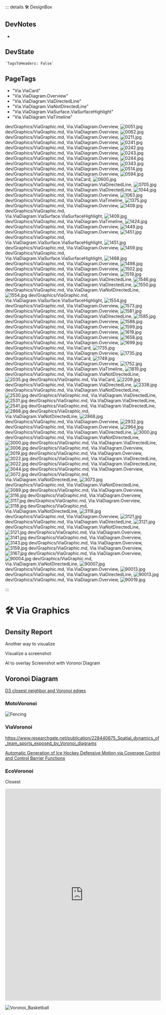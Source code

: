 ::: details 🛠 <dev>DesignBox</dev>

## DevNotes

-

## DevState

```py
`TagsToHeaders: False`
```

<h2>PageTags</h2>

- "Via.ViaCard"
- "Via.ViaDiagram.Overview"
- "Via.ViaDiagram.ViaDirectedLine"
- "Via.ViaDiagram.ViaNotDirectedLine"
- "Via.ViaDiagram.ViaSurface.ViaSurfaceHighlight"
- "Via.ViaDiagram.ViaTimeline"

dev/Graphics/ViaGraphic.md, <dev>Via.ViaDiagram.Overview</dev>, ![0051.jpg](/PaperPhoto/0051.jpg)
dev/Graphics/ViaGraphic.md, <dev>Via.ViaDiagram.Overview</dev>, ![0062.jpg](/PaperPhoto/0062.jpg)
dev/Graphics/ViaGraphic.md, <dev>Via.ViaDiagram.Overview</dev>, ![0211.jpg](/PaperPhoto/0211.jpg)
dev/Graphics/ViaGraphic.md, <dev>Via.ViaDiagram.Overview</dev>, ![0241.jpg](/PaperPhoto/0241.jpg)
dev/Graphics/ViaGraphic.md, <dev>Via.ViaDiagram.Overview</dev>, ![0242.jpg](/PaperPhoto/0242.jpg)
dev/Graphics/ViaGraphic.md, <dev>Via.ViaDiagram.Overview</dev>, ![0243.jpg](/PaperPhoto/0243.jpg)
dev/Graphics/ViaGraphic.md, <dev>Via.ViaDiagram.Overview</dev>, ![0244.jpg](/PaperPhoto/0244.jpg)
dev/Graphics/ViaGraphic.md, <dev>Via.ViaDiagram.Overview</dev>, ![0343.jpg](/PaperPhoto/0343.jpg)
dev/Graphics/ViaGraphic.md, <dev>Via.ViaDiagram.Overview</dev>, ![0514.jpg](/PaperPhoto/0514.jpg)
dev/Graphics/ViaGraphic.md, <dev>Via.ViaDiagram.Overview</dev>, ![0594.jpg](/PaperPhoto/0594.jpg)
dev/Graphics/ViaGraphic.md, <dev>Via.ViaCard</dev>, ![0600.jpg](/PaperPhoto/0600.jpg)
dev/Graphics/ViaGraphic.md, <dev>Via.ViaDiagram.ViaDirectedLine</dev>, ![0705.jpg](/PaperPhoto/0705.jpg)
dev/Graphics/ViaGraphic.md, <dev>Via.ViaDiagram.ViaDirectedLine</dev>, ![1044.jpg](/PaperPhoto/1044.jpg)
dev/Graphics/ViaGraphic.md, <dev>Via.ViaDiagram.Overview</dev>, ![1063.jpg](/PaperPhoto/1063.jpg)
dev/Graphics/ViaGraphic.md, <dev>Via.ViaDiagram.ViaTimeline</dev>, ![1375.jpg](/PaperPhoto/1375.jpg)
dev/Graphics/ViaGraphic.md, <dev>Via.ViaDiagram.Overview</dev>, ![1409.jpg](/PaperPhoto/1409.jpg)
dev/Graphics/ViaGraphic.md, <dev>Via.ViaDiagram.ViaSurface.ViaSurfaceHighlight</dev>, ![1409.jpg](/PaperPhoto/1409.jpg)
dev/Graphics/ViaGraphic.md, <dev>Via.ViaDiagram.ViaTimeline</dev>, ![1424.jpg](/PaperPhoto/1424.jpg)
dev/Graphics/ViaGraphic.md, <dev>Via.ViaDiagram.Overview</dev>, ![1449.jpg](/PaperPhoto/1449.jpg)
dev/Graphics/ViaGraphic.md, <dev>Via.ViaDiagram.Overview</dev>, ![1451.jpg](/PaperPhoto/1451.jpg)
dev/Graphics/ViaGraphic.md, <dev>Via.ViaDiagram.ViaSurface.ViaSurfaceHighlight</dev>, ![1451.jpg](/PaperPhoto/1451.jpg)
dev/Graphics/ViaGraphic.md, <dev>Via.ViaDiagram.Overview</dev>, ![1459.jpg](/PaperPhoto/1459.jpg)
dev/Graphics/ViaGraphic.md, <dev>Via.ViaDiagram.ViaSurface.ViaSurfaceHighlight</dev>, ![1468.jpg](/PaperPhoto/1468.jpg)
dev/Graphics/ViaGraphic.md, <dev>Via.ViaDiagram.Overview</dev>, ![1498.jpg](/PaperPhoto/1498.jpg)
dev/Graphics/ViaGraphic.md, <dev>Via.ViaDiagram.Overview</dev>, ![1502.jpg](/PaperPhoto/1502.jpg)
dev/Graphics/ViaGraphic.md, <dev>Via.ViaDiagram.Overview</dev>, ![1519.jpg](/PaperPhoto/1519.jpg)
dev/Graphics/ViaGraphic.md, <dev>Via.ViaDiagram.ViaDirectedLine</dev>, ![1546.jpg](/PaperPhoto/1546.jpg)
dev/Graphics/ViaGraphic.md, <dev>Via.ViaDiagram.ViaDirectedLine</dev>, ![1550.jpg](/PaperPhoto/1550.jpg)
dev/Graphics/ViaGraphic.md, <dev>Via.ViaDiagram.ViaNotDirectedLine</dev>, ![1554.jpg](/PaperPhoto/1554.jpg)
dev/Graphics/ViaGraphic.md, <dev>Via.ViaDiagram.ViaSurface.ViaSurfaceHighlight</dev>, ![1554.jpg](/PaperPhoto/1554.jpg)
dev/Graphics/ViaGraphic.md, <dev>Via.ViaDiagram.Overview</dev>, ![1573.jpg](/PaperPhoto/1573.jpg)
dev/Graphics/ViaGraphic.md, <dev>Via.ViaDiagram.Overview</dev>, ![1581.jpg](/PaperPhoto/1581.jpg)
dev/Graphics/ViaGraphic.md, <dev>Via.ViaDiagram.ViaDirectedLine</dev>, ![1585.jpg](/PaperPhoto/1585.jpg)
dev/Graphics/ViaGraphic.md, <dev>Via.ViaDiagram.Overview</dev>, ![1588.jpg](/PaperPhoto/1588.jpg)
dev/Graphics/ViaGraphic.md, <dev>Via.ViaDiagram.Overview</dev>, ![1599.jpg](/PaperPhoto/1599.jpg)
dev/Graphics/ViaGraphic.md, <dev>Via.ViaDiagram.Overview</dev>, ![1619.jpg](/PaperPhoto/1619.jpg)
dev/Graphics/ViaGraphic.md, <dev>Via.ViaDiagram.Overview</dev>, ![1658.jpg](/PaperPhoto/1658.jpg)
dev/Graphics/ViaGraphic.md, <dev>Via.ViaDiagram.Overview</dev>, ![1699.jpg](/PaperPhoto/1699.jpg)
dev/Graphics/ViaGraphic.md, <dev>Via.ViaCard</dev>, ![1735.jpg](/PaperPhoto/1735.jpg)
dev/Graphics/ViaGraphic.md, <dev>Via.ViaDiagram.Overview</dev>, ![1735.jpg](/PaperPhoto/1735.jpg)
dev/Graphics/ViaGraphic.md, <dev>Via.ViaCard</dev>, ![1749.jpg](/PaperPhoto/1749.jpg)
dev/Graphics/ViaGraphic.md, <dev>Via.ViaDiagram.Overview</dev>, ![1752.jpg](/PaperPhoto/1752.jpg)
dev/Graphics/ViaGraphic.md, <dev>Via.ViaDiagram.ViaTimeline</dev>, ![1819.jpg](/PaperPhoto/1819.jpg)
dev/Graphics/ViaGraphic.md, <dev>Via.ViaDiagram.ViaNotDirectedLine</dev>, ![2035.jpg](/PaperPhoto/2035.jpg)
dev/Graphics/ViaGraphic.md, <dev>Via.ViaCard</dev>, ![2209.jpg](/PaperPhoto/2209.jpg)
dev/Graphics/ViaGraphic.md, <dev>Via.ViaDiagram.ViaDirectedLine</dev>, ![2338.jpg](/PaperPhoto/2338.jpg)
dev/Graphics/ViaGraphic.md, <dev>Via.ViaDiagram.ViaNotDirectedLine</dev>, ![2530.jpg](/PaperPhoto/2530.jpg)
dev/Graphics/ViaGraphic.md, <dev>Via.ViaDiagram.ViaDirectedLine</dev>, ![2531.jpg](/PaperPhoto/2531.jpg)
dev/Graphics/ViaGraphic.md, <dev>Via.ViaDiagram.ViaDirectedLine</dev>, ![2541.jpg](/PaperPhoto/2541.jpg)
dev/Graphics/ViaGraphic.md, <dev>Via.ViaDiagram.ViaDirectedLine</dev>, ![2868.jpg](/PaperPhoto/2868.jpg)
dev/Graphics/ViaGraphic.md, <dev>Via.ViaDiagram.ViaNotDirectedLine</dev>, ![2868.jpg](/PaperPhoto/2868.jpg)
dev/Graphics/ViaGraphic.md, <dev>Via.ViaDiagram.Overview</dev>, ![2932.jpg](/PaperPhoto/2932.jpg)
dev/Graphics/ViaGraphic.md, <dev>Via.ViaDiagram.Overview</dev>, ![2964.jpg](/PaperPhoto/2964.jpg)
dev/Graphics/ViaGraphic.md, <dev>Via.ViaDiagram.ViaDirectedLine</dev>, ![3000.jpg](/PaperPhoto/3000.jpg)
dev/Graphics/ViaGraphic.md, <dev>Via.ViaDiagram.ViaNotDirectedLine</dev>, ![3000.jpg](/PaperPhoto/3000.jpg)
dev/Graphics/ViaGraphic.md, <dev>Via.ViaDiagram.ViaDirectedLine</dev>, ![3006.jpg](/PaperPhoto/3006.jpg)
dev/Graphics/ViaGraphic.md, <dev>Via.ViaDiagram.Overview</dev>, ![3019.jpg](/PaperPhoto/3019.jpg)
dev/Graphics/ViaGraphic.md, <dev>Via.ViaDiagram.Overview</dev>, ![3022.jpg](/PaperPhoto/3022.jpg)
dev/Graphics/ViaGraphic.md, <dev>Via.ViaDiagram.ViaDirectedLine</dev>, ![3022.jpg](/PaperPhoto/3022.jpg)
dev/Graphics/ViaGraphic.md, <dev>Via.ViaDiagram.ViaDirectedLine</dev>, ![3044.jpg](/PaperPhoto/3044.jpg)
dev/Graphics/ViaGraphic.md, <dev>Via.ViaDiagram.Overview</dev>, ![3072.jpg](/PaperPhoto/3072.jpg)
dev/Graphics/ViaGraphic.md, <dev>Via.ViaDiagram.ViaNotDirectedLine</dev>, ![3073.jpg](/PaperPhoto/3073.jpg)
dev/Graphics/ViaGraphic.md, <dev>Via.ViaDiagram.ViaNotDirectedLine</dev>, ![3089.jpg](/PaperPhoto/3089.jpg)
dev/Graphics/ViaGraphic.md, <dev>Via.ViaDiagram.Overview</dev>, ![3116.jpg](/PaperPhoto/3116.jpg)
dev/Graphics/ViaGraphic.md, <dev>Via.ViaDiagram.Overview</dev>, ![3117.jpg](/PaperPhoto/3117.jpg)
dev/Graphics/ViaGraphic.md, <dev>Via.ViaDiagram.Overview</dev>, ![3118.jpg](/PaperPhoto/3118.jpg)
dev/Graphics/ViaGraphic.md, <dev>Via.ViaDiagram.ViaNotDirectedLine</dev>, ![3118.jpg](/PaperPhoto/3118.jpg)
dev/Graphics/ViaGraphic.md, <dev>Via.ViaDiagram.Overview</dev>, ![3121.jpg](/PaperPhoto/3121.jpg)
dev/Graphics/ViaGraphic.md, <dev>Via.ViaDiagram.ViaDirectedLine</dev>, ![3121.jpg](/PaperPhoto/3121.jpg)
dev/Graphics/ViaGraphic.md, <dev>Via.ViaDiagram.ViaNotDirectedLine</dev>, ![3121.jpg](/PaperPhoto/3121.jpg)
dev/Graphics/ViaGraphic.md, <dev>Via.ViaDiagram.Overview</dev>, ![3141.jpg](/PaperPhoto/3141.jpg)
dev/Graphics/ViaGraphic.md, <dev>Via.ViaDiagram.Overview</dev>, ![3143.jpg](/PaperPhoto/3143.jpg)
dev/Graphics/ViaGraphic.md, <dev>Via.ViaDiagram.Overview</dev>, ![3159.jpg](/PaperPhoto/3159.jpg)
dev/Graphics/ViaGraphic.md, <dev>Via.ViaDiagram.Overview</dev>, ![3167.jpg](/PaperPhoto/3167.jpg)
dev/Graphics/ViaGraphic.md, <dev>Via.ViaDiagram.Overview</dev>, ![90004.jpg](/PaperPhoto/90004.jpg)
dev/Graphics/ViaGraphic.md, <dev>Via.ViaDiagram.ViaNotDirectedLine</dev>, ![90007.jpg](/PaperPhoto/90007.jpg)
dev/Graphics/ViaGraphic.md, <dev>Via.ViaDiagram.Overview</dev>, ![90013.jpg](/PaperPhoto/90013.jpg)
dev/Graphics/ViaGraphic.md, <dev>Via.ViaDiagram.ViaDirectedLine</dev>, ![90013.jpg](/PaperPhoto/90013.jpg)
dev/Graphics/ViaGraphic.md, <dev>Via.ViaDiagram.Overview</dev>, ![90019.jpg](/PaperPhoto/90019.jpg)

:::

# 🛠 Via Graphics

## Density Report

Another way to visualize

Visualize a screenshot

AI to overlay Screenshot with Voronoi Diagram

## Voronoi Diagram

[D3 closest neighbor and Voronoi edges](https://d3js.org/d3-delaunay/voronoi#voronoi_neighbors)

### <moto>MotoVoronoi</moto>

![Fencing](/Via/Voronoi/FencingVoronoi.png)

### <via>ViaVoronoi</via>

<https://www.researchgate.net/publication/228440675_Spatial_dynamics_of_team_sports_exposed_by_Voronoi_diagrams>

[Automatic Generation of Ice Hockey Defensive Motion via
Coverage Control and Control Barrier Functions
](https://arxiv.org/pdf/2111.10804.pdf)

### <eco>EcoVoronoi</eco>

Closest

<iframe width="100%" height="684" frameborder="0"
  src="https://observablehq.com/embed/@d3/circle-dragging-iii?cells=chart"></iframe>

![Voronoi_Basketball](/Via/Voronoi/Voronoi_Basketball.jpeg)

